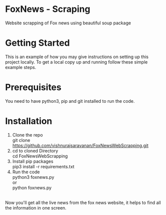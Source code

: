 # FoxNews - Scraping
Website scrapping of Fox news using beautiful soup package

# Getting Started
This is an example of how you may give instructions on setting up this project locally. To get a local copy up and running follow these simple example steps.

# Prerequisites
You need to have python3, pip and git installed to run the code.

# Installation
1. Clone the repo <br>
git clone https://github.com/vishnurajsaravanan/FoxNewsWebScrapping.git
2. cd to cloned Directory <br>
cd FoxNewsWebScrapping
3. Install pip packages <br>
pip3 install -r requirements.txt
4. Run the code <br>
python3 foxnews.py <br>
or <br>
python foxnews.py <br>
<br>
Now you'll get all the live news from the fox news website, it helps to find all the information in one screen.
